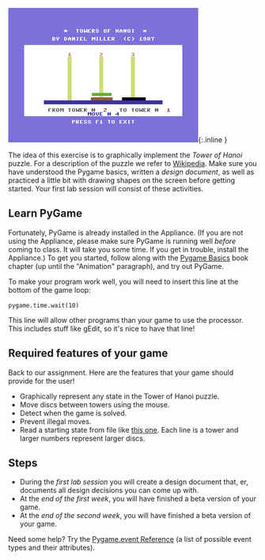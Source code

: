 ![Towers of Hanoi](hanoi.png){:.inline }

The idea of this exercise is to graphically implement the *Tower of Hanoi*
puzzle. For a description of the puzzle we refer to [Wikipedia]. Make sure you
have understood the Pygame basics, written a *design document*, as well as
practiced a little bit with drawing shapes on the screen before getting started. Your first lab session will consist of these activities.

[Wikipedia]: http://en.wikipedia.org/wiki/Towers_of_hanoi

## Learn PyGame

Fortunately, PyGame is already installed in the Appliance. (If you are not using the Appliance, please make sure PyGame is running well *before* coming to class. It will take you some time. If you get in trouble, install the Appliance.) To get you started, follow along with the [Pygame Basics](http://inventwithpython.com/pygame/chapter2.html) book chapter (up until the "Animation" paragraph), and try out PyGame.

To make your program work well, you will need to insert this line at the bottom of the game loop:

	pygame.time.wait(10)

This line will allow other programs than your game to use the processor. This includes stuff like gEdit, so it's nice to have that line!

## Required features of your game

Back to our assignment. Here are the features that your game should provide for the user!

* Graphically represent any state in the Tower of Hanoi puzzle.
* Move discs between towers using the mouse.
* Detect when the game is solved.
* Prevent illegal moves.
* Read a starting state from file like [this one](hanoi.txt). Each line is a
  tower and larger numbers represent larger discs.

## Steps

* During the *first lab session* you will create a design document that, er, documents all design decisions you can come up with.
* At the *end of the first week*, you will have finished a beta version of
  your game.
* At the *end of the second week*, you will have finished a beta version of
  your game.

Need some help? Try the [Pygame.event Reference](http://www.pygame.org/docs/ref/event.html) (a list of possible event types and their attributes).
